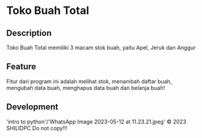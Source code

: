 # Toko Buah Total

## Description

Toko Buah Total memiliki 3 macam stok buah, yaitu Apel, Jeruk dan Anggur

## Feature

Fitur dari program ini adalah melihat stok, menambah daftar buah, mengubah data buah, menghapus data buah dan belanja buah!

## Development
'intro to python'/'WhatsApp Image 2023-05-12 at 11.23.21.jpeg'
© 2023 SHILIDPC Do not copy!!!
